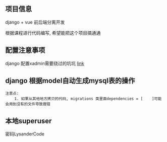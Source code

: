 ## 项目信息
django + vue 前后端分离开发

根据课程进行代码编写, 希望能把这个项目搞通通

## 配置注意事项
django 配置xadmin需要绕过的坑坑
[link](https://blog.51cto.com/xvjunjie/2235370)

## django 根据model自动生成mysql表的操作
    注意点: 
        1. 如果从其他地方拷贝的代码, migrations 类里面dependencies = [    ]可能会用到没有的文件导致报错
        
        
## 本地superuser
密码LysanderCode

